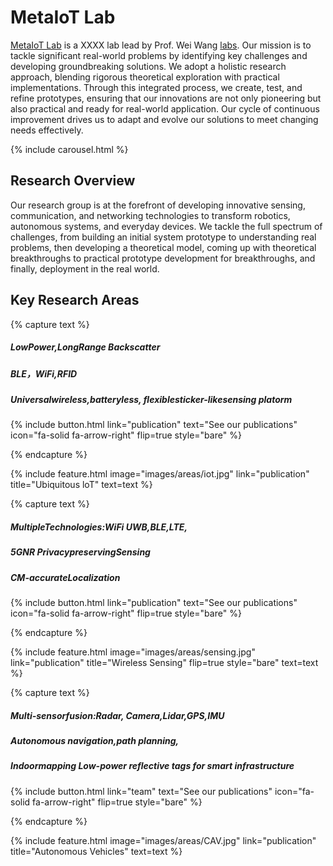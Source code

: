 ---
---

# MetaIoT Lab
[MetaIoT Lab](https://github.com/greenelab/lab-website-template) is a XXXX lab lead by Prof. Wei Wang [labs](https://www.greenelab.com/).
Our mission is to tackle significant real-world problems by identifying key challenges and developing groundbreaking solutions. We adopt a holistic research approach, blending rigorous theoretical exploration with practical implementations. Through this integrated process, we create, test, and refine prototypes, ensuring that our innovations are not only pioneering but also practical and ready for real-world application. Our cycle of continuous improvement drives us to adapt and evolve our solutions to meet changing needs effectively.

{% include carousel.html %}

## Research Overview
Our research group is at the forefront of developing innovative sensing, communication, and networking technologies to transform robotics, autonomous systems, and everyday devices. We tackle the full spectrum of challenges, from building an initial system prototype to understanding real problems, then developing a theoretical model, coming up with theoretical breakthroughs to practical prototype development for breakthroughs, and finally, deployment in the real world.
## Key Research Areas

{% capture text %}

##### LowPower,LongRange Backscatter 
##### BLE，WiFi,RFID 
##### Universalwireless,batteryless, flexiblesticker-likesensing platorm

{%
  include button.html
  link="publication"
  text="See our publications"
  icon="fa-solid fa-arrow-right"
  flip=true
  style="bare"
%}

{% endcapture %}

{%
  include feature.html
  image="images/areas/iot.jpg"
  link="publication"
  title="Ubiquitous loT"
  text=text
%}

{% capture text %}

##### MultipleTechnologies:WiFi UWB,BLE,LTE,
##### 5GNR PrivacypreservingSensing
##### CM-accurateLocalization 

{%
  include button.html
  link="publication"
  text="See our publications"
  icon="fa-solid fa-arrow-right"
  flip=true
  style="bare"
%}

{% endcapture %}

{%
  include feature.html
  image="images/areas/sensing.jpg"
  link="publication"
  title="Wireless Sensing"
  flip=true
  style="bare"
  text=text
%}

{% capture text %}

##### Multi-sensorfusion:Radar, Camera,Lidar,GPS,IMU 
##### Autonomous navigation,path  planning,
##### Indoormapping Low-power reflective tags for smart infrastructure

{%
  include button.html
  link="team"
  text="See our publications"
  icon="fa-solid fa-arrow-right"
  flip=true
  style="bare"
%}

{% endcapture %}

{%
  include feature.html
  image="images/areas/CAV.jpg"
  link="publication"
  title="Autonomous Vehicles"
  text=text
%}